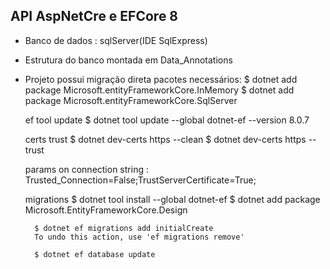 ## API AspNetCre e EFCore 8
- Banco de dados : sqlServer(IDE SqlExpress)
- Estrutura do banco montada em Data_Annotations
- Projeto possui migração direta
pacotes necessários:
    $ dotnet add package Microsoft.entityFrameworkCore.InMemory
    $ dotnet add package Microsoft.entityFrameworkCore.SqlServer


    ef tool update
       $ dotnet tool update --global dotnet-ef --version 8.0.7

    certs trust
        $ dotnet dev-certs https --clean
        $ dotnet dev-certs https --trust
    
    params on connection string : Trusted_Connection=False;TrustServerCertificate=True;

    migrations
        $ dotnet tool install --global dotnet-ef
        $ dotnet add package Microsoft.EntityFrameworkCore.Design
        
        $ dotnet ef migrations add initialCreate
        To undo this action, use 'ef migrations remove'
        
        $ dotnet ef database update
